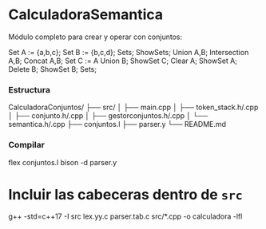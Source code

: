 # CalculadoraSemantica

Módulo completo para crear y operar con conjuntos:

Set A := {a,b,c};
Set B := {b,c,d};
Sets;
ShowSets;
Union A,B;
Intersection A,B;
Concat A,B;
Set C := A Union B;
ShowSet C;
Clear A;
ShowSet A;
Delete B;
ShowSet B;
Sets;

### Estructura

CalculadoraConjuntos/
├── src/
│   ├── main.cpp
│   ├── token_stack.h/.cpp
│   ├── conjunto.h/.cpp
│   ├── gestorconjuntos.h/.cpp
│   └── semantica.h/.cpp
├── conjuntos.l
├── parser.y
└── README.md

### Compilar

flex conjuntos.l
bison -d parser.y
# Incluir las cabeceras dentro de `src`
g++ -std=c++17 -I src lex.yy.c parser.tab.c src/*.cpp -o calculadora -lfl
